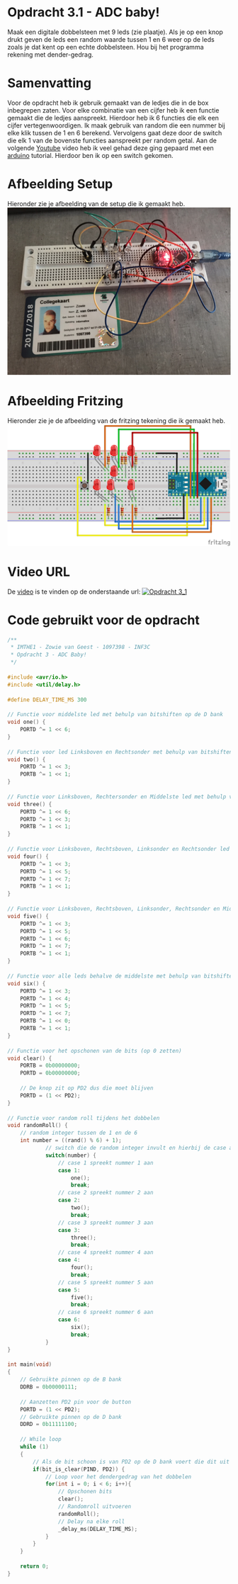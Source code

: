 # Opdracht 3.1 - ADC baby!

Maak een digitale dobbelsteen met 9 leds (zie plaatje). Als je op een knop drukt geven de leds een random waarde tussen 1 en 6 weer op de leds zoals je dat kent op een echte dobbelsteen. Hou bij het programma rekening met dender-gedrag.

# Samenvatting

Voor de opdracht heb ik gebruik gemaakt van de ledjes die in de box inbegrepen zaten. Voor elke combinatie van een cijfer heb ik een functie gemaakt die de ledjes aanspreekt. Hierdoor heb ik 6 functies die elk een cijfer vertegenwoordigen. Ik maak gebruik van random die een nummer bij elke klik tussen de 1 en 6 berekend. Vervolgens gaat deze door de switch die elk 1 van de bovenste functies aanspreekt per random getal. Aan de volgende [Youtube][Youtube] video heb ik veel gehad deze ging gepaard met een [arduino][arduino] tutorial. Hierdoor ben ik op een switch gekomen.

# Afbeelding Setup

Hieronder zie je afbeelding van de setup die ik gemaakt heb.
[![Opdracht 3.1 - Setup](https://github.com/zowie93/IMTHE1/blob/master/opdrachten/opdracht_3_1/assets/img/opdracht3_1_setup.JPG?raw=true)](https://github.com/zowie93/IMTHE1/blob/master/opdrachten/opdracht_3_1/assets/img/opdracht3_1_setup.JPG?raw=true)

# Afbeelding Fritzing

Hieronder zie je de afbeelding van de fritzing tekening die ik gemaakt heb.
[![Opdracht 3.1 - Fritzing](https://github.com/zowie93/IMTHE1/blob/master/opdrachten/opdracht_3_1/assets/img/opdracht3_1_fritzing_bb.png?raw=true)](https://github.com/zowie93/IMTHE1/blob/master/opdrachten/opdracht_3_1/assets/img/opdracht3_1_fritzing_bb.png?raw=true)

# Video URL

De [video] is te vinden op de onderstaande url:
[![Opdracht 3_1](https://img.youtube.com/vi/H6loFRx4bV4/maxresdefault.jpg)](https://youtu.be/H6loFRx4bV4)

# Code gebruikt voor de opdracht

```c
/**
 * IMTHE1 - Zowie van Geest - 1097398 - INF3C
 * Opdracht 3 - ADC Baby!
 */

#include <avr/io.h>
#include <util/delay.h>

#define DELAY_TIME_MS 300

// Functie voor middelste led met behulp van bitshiften op de D bank
void one() {
    PORTD ^= 1 << 6;
}

// Functie voor led Linksboven en Rechtsonder met behulp van bitshiften op de D en B bank
void two() {
    PORTD ^= 1 << 3;
    PORTB ^= 1 << 1;
}

// Functie voor Linksboven, Rechtersonder en Middelste led met behulp van bitshiften op de D en B bank
void three() {
    PORTD ^= 1 << 6;
    PORTD ^= 1 << 3;
    PORTB ^= 1 << 1;
}

// Functie voor Linksboven, Rechtsboven, Linksonder en Rechtsonder led met behulp van bitshiften op de D en B bank
void four() {
    PORTD ^= 1 << 3;
    PORTD ^= 1 << 5;
    PORTD ^= 1 << 7;
    PORTB ^= 1 << 1;
}

// Functie voor Linksboven, Rechtsboven, Linksonder, Rechtsonder en Middelste led met behulp van bitshiften op de D en B bank
void five() {
    PORTD ^= 1 << 3;
    PORTD ^= 1 << 5;
    PORTD ^= 1 << 6;
    PORTD ^= 1 << 7;
    PORTB ^= 1 << 1;
}

// Functie voor alle leds behalve de middelste met behulp van bitshiften op de D en B bank
void six() {
    PORTD ^= 1 << 3;
    PORTD ^= 1 << 4;
    PORTD ^= 1 << 5;
    PORTD ^= 1 << 7;
    PORTB ^= 1 << 0;
    PORTB ^= 1 << 1;
}

// Functie voor het opschonen van de bits (op 0 zetten)
void clear() {
    PORTB = 0b00000000;
    PORTD = 0b00000000;

    // De knop zit op PD2 dus die moet blijven
    PORTD = (1 << PD2);
}

// Functie voor random roll tijdens het dobbelen
void randomRoll() {
    // random integer tussen de 1 en de 6
    int number = ((rand() % 6) + 1);
            // switch die de random integer invult en hierbij de case afspeelt
            switch(number) {
                // case 1 spreekt nummer 1 aan
                case 1:
                    one();
                    break;
                // case 2 spreekt nummer 2 aan
                case 2:
                    two();
                    break;
                // case 3 spreekt nummer 3 aan
                case 3:
                    three();
                    break;
                // case 4 spreekt nummer 4 aan
                case 4:
                    four();
                    break;
                // case 5 spreekt nummer 5 aan
                case 5:
                    five();
                    break;
                // case 6 spreekt nummer 6 aan
                case 6:
                    six();
                    break;
            }
}

int main(void)
{
    // Gebruikte pinnen op de B bank
    DDRB = 0b00000111;

    // Aanzetten PD2 pin voor de button
    PORTD = (1 << PD2);
    // Gebruikte pinnen op de D bank
    DDRD = 0b11111100;

    // While loop
    while (1)
    {
        // Als de bit schoon is van PD2 op de D bank voert die dit uit
        if(bit_is_clear(PIND, PD2)) {
            // Loop voor het dendergedrag van het dobbelen
            for(int i = 0; i < 6; i++){
                // Opschonen bits
                clear();
                // Randomroll uitvoeren
                randomRoll();
                // Delay na elke roll
                _delay_ms(DELAY_TIME_MS);
            }
        }
    }

    return 0;
}
```

[video]: https://youtu.be/H6loFRx4bV4
[Youtube]: https://www.youtube.com/watch?v=-CuFiuR8h20
[arduino]: https://jaydlawrence.co.uk/a-beginner-arduino-project-digital-dice-roll/